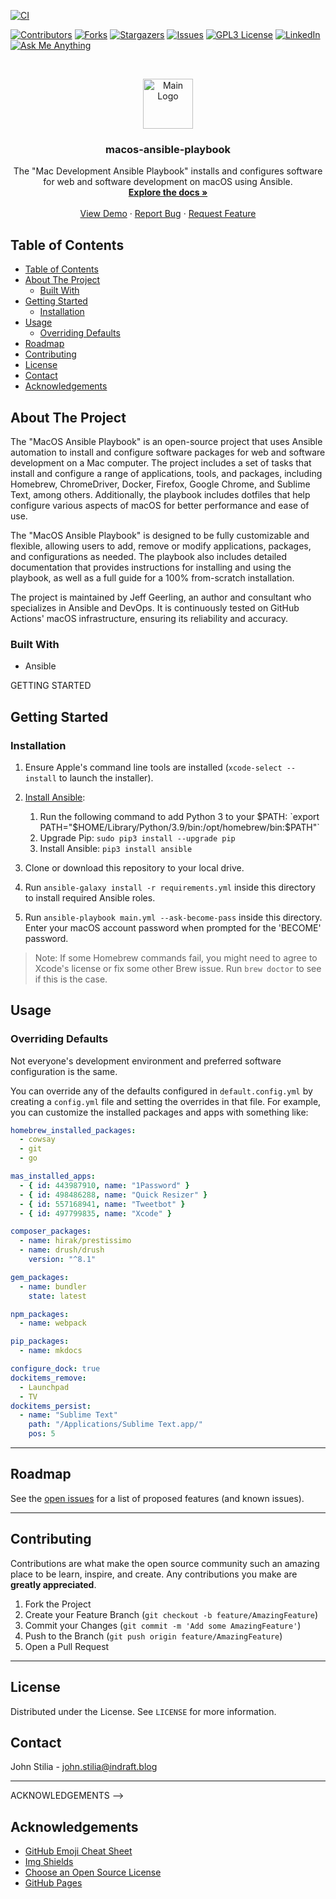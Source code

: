 [![CI](https://github.com/stiliajohny/macos-ansible-playbook/actions/workflows/ci.yml/badge.svg)](https://github.com/stiliajohny/macos-ansible-playbook/actions/workflows/ci.yml)

[![Contributors][contributors-shield]][contributors-url]
[![Forks][forks-shield]][forks-url]
[![Stargazers][stars-shield]][stars-url]
[![Issues][issues-shield]][issues-url]
[![GPL3 License][license-shield]][license-url]
[![LinkedIn][linkedin-shield]][linkedin-url]
[![Ask Me Anything][ask-me-anything]][personal-page]

<!-- PROJECT LOGO -->
<br />
<p align="center">
  <a href="https://github.com/stiliajohny/macos-ansible-playbook">
    <img src="https://raw.githubusercontent.com/stiliajohny/macos-ansible-playbook/main/.assets/logo.png" alt="Main Logo" width="80" height="80">
  </a>

  <h3 align="center">macos-ansible-playbook</h3>

  <p align="center">
    The "Mac Development Ansible Playbook" installs and configures software for web and software development on macOS using Ansible.
    <br />
    <a href="./README.md"><strong>Explore the docs »</strong></a>
    <br />
    <br />
    <a href="https://github.com/stiliajohny/macos-ansible-playbook">View Demo</a>
    ·
    <a href="https://github.com/stiliajohny/macos-ansible-playbook/issues/new?labels=i%3A+bug&template=1-bug-report.md">Report Bug</a>
    ·
    <a href="https://github.com/stiliajohny/macos-ansible-playbook/issues/new?labels=i%3A+enhancement&template=2-feature-request.md">Request Feature</a>
  </p>
</p>

<!-- TABLE OF CONTENTS -->

## Table of Contents

- [Table of Contents](#table-of-contents)
- [About The Project](#about-the-project)
  - [Built With](#built-with)
- [Getting Started](#getting-started)
  - [Installation](#installation)
- [Usage](#usage)
  - [Overriding Defaults](#overriding-defaults)
- [Roadmap](#roadmap)
- [Contributing](#contributing)
- [License](#license)
- [Contact](#contact)
- [Acknowledgements](#acknowledgements)

<!-- ABOUT THE PROJECT -->

## About The Project

The "MacOS Ansible Playbook" is an open-source project that uses Ansible automation to install and configure software packages for web and software development on a Mac computer. The project includes a set of tasks that install and configure a range of applications, tools, and packages, including Homebrew, ChromeDriver, Docker, Firefox, Google Chrome, and Sublime Text, among others. Additionally, the playbook includes dotfiles that help configure various aspects of macOS for better performance and ease of use.

The "MacOS Ansible Playbook" is designed to be fully customizable and flexible, allowing users to add, remove or modify applications, packages, and configurations as needed. The playbook also includes detailed documentation that provides instructions for installing and using the playbook, as well as a full guide for a 100% from-scratch installation.

The project is maintained by Jeff Geerling, an author and consultant who specializes in Ansible and DevOps. It is continuously tested on GitHub Actions' macOS infrastructure, ensuring its reliability and accuracy.

### Built With

- Ansible

GETTING STARTED

## Getting Started

### Installation

1. Ensure Apple's command line tools are installed (`xcode-select --install` to launch the installer).
2. [Install Ansible](https://docs.ansible.com/ansible/latest/installation_guide/index.html):

   1. Run the following command to add Python 3 to your $PATH: `export PATH="$HOME/Library/Python/3.9/bin:/opt/homebrew/bin:$PATH"`
   2. Upgrade Pip: `sudo pip3 install --upgrade pip`
   3. Install Ansible: `pip3 install ansible`

3. Clone or download this repository to your local drive.
4. Run `ansible-galaxy install -r requirements.yml` inside this directory to install required Ansible roles.
5. Run `ansible-playbook main.yml --ask-become-pass` inside this directory. Enter your macOS account password when prompted for the 'BECOME' password.

> Note: If some Homebrew commands fail, you might need to agree to Xcode's license or fix some other Brew issue. Run `brew doctor` to see if this is the case.

## Usage

### Overriding Defaults

Not everyone's development environment and preferred software configuration is the same.

You can override any of the defaults configured in `default.config.yml` by creating a `config.yml` file and setting the overrides in that file. For example, you can customize the installed packages and apps with something like:

```yaml
homebrew_installed_packages:
  - cowsay
  - git
  - go

mas_installed_apps:
  - { id: 443987910, name: "1Password" }
  - { id: 498486288, name: "Quick Resizer" }
  - { id: 557168941, name: "Tweetbot" }
  - { id: 497799835, name: "Xcode" }

composer_packages:
  - name: hirak/prestissimo
  - name: drush/drush
    version: "^8.1"

gem_packages:
  - name: bundler
    state: latest

npm_packages:
  - name: webpack

pip_packages:
  - name: mkdocs

configure_dock: true
dockitems_remove:
  - Launchpad
  - TV
dockitems_persist:
  - name: "Sublime Text"
    path: "/Applications/Sublime Text.app/"
    pos: 5
```

---

## Roadmap

See the [open issues](https://github.com/stiliajohny/macos-ansible-playbook/issues) for a list of proposed features (and known issues).

---

## Contributing

Contributions are what make the open source community such an amazing place to be learn, inspire, and create. Any contributions you make are **greatly appreciated**.

1. Fork the Project
2. Create your Feature Branch (`git checkout -b feature/AmazingFeature`)
3. Commit your Changes (`git commit -m 'Add some AmazingFeature'`)
4. Push to the Branch (`git push origin feature/AmazingFeature`)
5. Open a Pull Request

---

## License

Distributed under the License. See `LICENSE` for more information.

## Contact

John Stilia - john.stilia@indraft.blog

---

ACKNOWLEDGEMENTS -->

## Acknowledgements

- [GitHub Emoji Cheat Sheet](https://www.webpagefx.com/tools/emoji-cheat-sheet)
- [Img Shields](https://shields.io)
- [Choose an Open Source License](https://choosealicense.com)
- [GitHub Pages](https://pages.github.com)

[contributors-shield]: https://img.shields.io/github/contributors/stiliajohny/macos-ansible-playbook.svg?style=for-the-badge
[contributors-url]: https://github.com/stiliajohny/macos-ansible-playbook/graphs/contributors
[forks-shield]: https://img.shields.io/github/forks/stiliajohny/macos-ansible-playbook.svg?style=for-the-badge
[forks-url]: https://github.com/stiliajohny/macos-ansible-playbook/network/members
[stars-shield]: https://img.shields.io/github/stars/stiliajohny/macos-ansible-playbook.svg?style=for-the-badge
[stars-url]: https://github.com/stiliajohny/macos-ansible-playbook/stargazers
[issues-shield]: https://img.shields.io/github/issues/stiliajohny/macos-ansible-playbook.svg?style=for-the-badge
[issues-url]: https://github.com/stiliajohny/macos-ansible-playbook/issues
[license-shield]: https://img.shields.io/github/license/stiliajohny/macos-ansible-playbook?style=for-the-badge
[license-url]: https://github.com/stiliajohny/macos-ansible-playbook/blob/master/LICENSE.txt
[linkedin-shield]: https://img.shields.io/badge/-LinkedIn-black.svg?style=for-the-badge&logo=linkedin&colorB=555
[linkedin-url]: https://linkedin.com/in/johnstilia/
[product-screenshot]: .assets/screenshot.png
[ask-me-anything]: https://img.shields.io/badge/Ask%20me-anything-1abc9c.svg?style=for-the-badge
[personal-page]: https://github.com/stiliajohny
